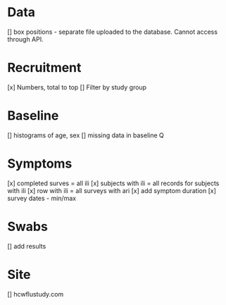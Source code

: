 # Data

[] box positions - separate file uploaded to the database. Cannot access through API.

# Recruitment

[x] Numbers, total to top
[] Filter by study group

# Baseline

[] histograms of age, sex
[] missing data in baseline Q

# Symptoms

[x] completed surves = all ili
[x] subjects with ili = all records for subjects with ili
[x] row with ili = all surveys with ari
[x] add symptom duration
[x] survey dates - min/max

# Swabs

[] add results

# Site

[] hcwflustudy.com
